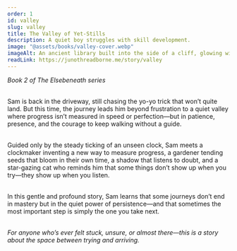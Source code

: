 ```yaml
---
order: 1
id: valley
slug: valley
title: The Valley of Yet-Stills
description: A quiet boy struggles with skill development.
image: "@assets/books/valley-cover.webp"
imageAlt: An ancient library built into the side of a cliff, glowing with soft lantern light.
readLink: https://junothreadborne.me/story/valley
---
```


_Book 2 of The Elsebeneath series_
<br />
<br />

Sam is back in the driveway, still chasing the yo-yo trick that won’t quite land. But this time, the journey leads him beyond frustration to a quiet valley where progress isn’t measured in speed or perfection—but in patience, presence, and the courage to keep walking without a guide.
<br />
<br />

Guided only by the steady ticking of an unseen clock, Sam meets a clockmaker inventing a new way to measure progress, a gardener tending seeds that bloom in their own time, a shadow that listens to doubt, and a star-gazing cat who reminds him that some things don’t show up when you try—they show up when you listen.
<br />
<br />

In this gentle and profound story, Sam learns that some journeys don’t end in mastery but in the quiet power of persistence—and that sometimes the most important step is simply the one you take next.
<br />
<br />

_For anyone who’s ever felt stuck, unsure, or almost there—this is a story about the space between trying and arriving._
